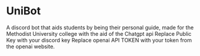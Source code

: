 # UniBot
A discord bot that aids students by being their personal guide, made for the Methodist University college with the aid of the Chatgpt api  Replace Public Key with your discord key Replace openai API TOKEN with your token from the openai website.
